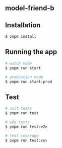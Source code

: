 ## model-friend-b

## Installation

```bash
$ pnpm install
```

## Running the app

```bash
# watch mode
$ pnpm run start

# production mode
$ pnpm run start:prod
```

## Test

```bash
# unit tests
$ pnpm run test

# e2e tests
$ pnpm run test:e2e

# test coverage
$ pnpm run test:cov
```
